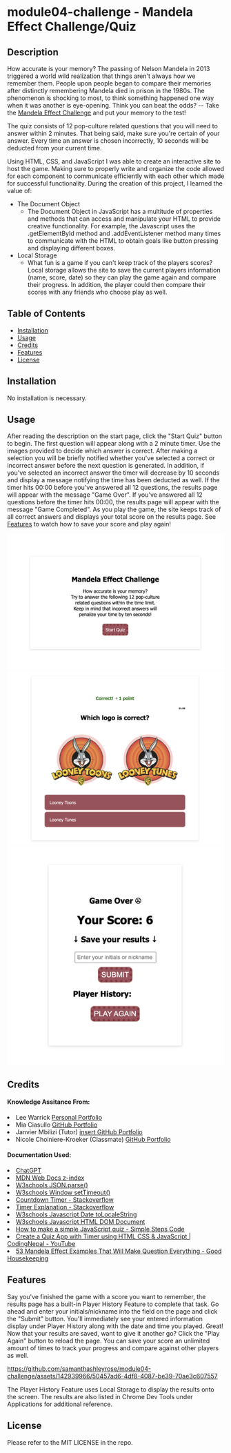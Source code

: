 # module04-challenge - Mandela Effect Challenge/Quiz

## Description

How accurate is your memory? The passing of Nelson Mandela in 2013 triggered a world wild realization that things aren't always how we remember them. People upon people began to compare their memories after distinctly remembering Mandela died in prison in the 1980s. The phenomenon is shocking to most, to think something happened one way when it was another is eye-opening. Think you can beat the odds? -- Take the <link><a href="https://samanthashleyrose.github.io/module04-challenge/">Mandela Effect Challenge</a></link> and put your memory to the test!  

The quiz consists of 12 pop-culture related questions that you will need to answer within 2 minutes. That being said, make sure you're certain of your answer. Every time an answer is chosen incorrectly, 10 seconds will be deducted from your current time.

Using HTML, CSS, and JavaScript I was able to create an interactive site to host the game. Making sure to properly write and organize the code allowed for each component to communicate efficiently with each other which made for successful functionality. During the creation of this project, I learned the value of:

- The Document Object
    - The Document Object in JavaScript has a multitude of properties and methods that can access and manipulate your HTML to provide creative functionality. For example, the Javascript uses the .getElementById method and .addEventListener method many times to communicate with the HTML to obtain goals like button pressing and displaying different boxes.
- Local Storage
    - What fun is a game if you can't keep track of the players scores? Local storage allows the site to save the current players information (name, score, date) so they can play the game again and compare their progress. In addition, the player could then compare their scores with any friends who choose play as well. 


## Table of Contents

- [Installation](#installation)
- [Usage](#usage)
- [Credits](#credits)
- [Features](#features)
- [License](#license)

## Installation

No installation is necessary.

## Usage

After reading the description on the start page, click the "Start Quiz" button to begin. The first question will appear along with a 2 minute timer. Use the images provided to decide which answer is correct. After making a selection you will be briefly notified whether you've selected a correct or incorrect answer before the next question is generated. In addition, if you've selected an incorrect answer the timer will decrease by 10 seconds and display a message notifying the time has been deducted as well. If the timer hits 00:00 before you've answered all 12 questions, the results page will appear with the message "Game Over". If you've answered all 12 questions before the timer hits 00:00, the results page will appear with the message "Game Completed". As you play the game, the site keeps track of all correct answers and displays your total score on the results page. See [Features](#features) to watch how to save your score and play again!


![Example screenshot of start page](./assets/images/start-box-example.png)
![Example screenshot of question page](./assets/images/question-box-example.png)
![Example screenshot of results page](./assets/images/results-box-example.png)

## Credits

#### Knowledge Assitance From:
<li>Lee Warrick <link><a href="https://leewarrick.com/">Personal Portfolio</a></link></li>
<li>Mia Ciasullo <link><a href="https://github.com/miacias/first-portfolio">GitHub Portfolio</a></link></li>
<li>Janvier Mbilizi (Tutor) <link><a href="">insert GitHub Portfolio</a></link></li>
<li>Nicole Choiniere-Kroeker (Classmate) <link><a href="https://github.com/nchoin">GitHub Portfolio</a></link></li>

#### Documentation Used:

<li><link><a href="https://chat.openai.com/">ChatGPT</a></link></li>
<li><link><a href="https://developer.mozilla.org/en-US/docs/Web/CSS/z-index">MDN Web Docs z-index</a></link></li>
<li><link><a href="https://www.w3schools.com/js/js_json_parse.asp">W3schools JSON.parse()</a></link></li>
<li><link><a href="https://www.w3schools.com/jsref/met_win_settimeout.asp">W3schools Window setTimeout()</a></link></li>
<li><link><a href="https://stackoverflow.com/questions/20618355/how-to-write-a-countdown-timer-in-javascript"> Countdown Timer - Stackoverflow</a></link></li>
<li><link><a href="https://stackoverflow.com/questions/40723239/i-need-some-explanation-for-some-of-this-code"> Timer Explanation - Stackoverflow</a></link></li>
<li><link><a href="https://www.w3schools.com/jsref/jsref_tolocalestring.asp">W3schools Javascript Date toLocaleString</a></link></li>
<li><link><a href="https://www.w3schools.com/js/js_htmldom_document.asp">W3schools Javascript HTML DOM Document</a></link></li>
<li><link><a href="https://simplestepscode.com/javascript-quiz-tutorial/">How to make a simple JavaScript quiz - Simple Steps Code</a></link></li>
<li><link><a href="https://www.youtube.com/watch?v=WUBhpSRS_fk">Create a Quiz App with Timer using HTML CSS & JavaScript | CodingNepal - YouTube</a></link></li>
<li><link><a href="https://www.goodhousekeeping.com/life/entertainment/g28438966/mandela-effect-examples/?utm_source=google&utm_medium=cpc&utm_campaign=arb_ga_ghk_d_bm_prog_org_us_g28438966&gclid=CjwKCAjwvfmoBhAwEiwAG2tqzEm3ILlTVFh9cMIXKPhYzc6PSgRWb6MrEcwgHy8IygZhuaA6ZZ4rTxoCr_cQAvD_BwE">53 Mandela Effect Examples That Will Make Question Everything - Good Housekeeping</a></link></li>

## Features

Say you've finished the game with a score you want to remember, the results page has a built-in Player History Feature to complete that task. Go ahead and enter your initials/nickname into the field on the page and click the "Submit" button. You'll immediately see your entered information display under Player History along with the date and time you played. Great! Now that your results are saved, want to give it another go? Click the "Play Again" button to reload the page. You can save your score an unlimited amount of times to track your progress and compare against other players as well. 

https://github.com/samanthashleyrose/module04-challenge/assets/142939966/50457ad6-4df8-4087-be39-70ae3c607557

The Player History Feature uses Local Storage to display the results onto the screen. The results are also listed in Chrome Dev Tools under Applications for additional reference.

## License

Please refer to the MIT LICENSE in the repo.
